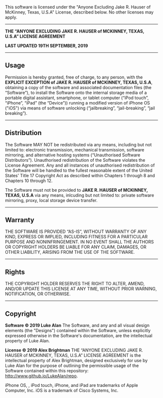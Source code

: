 This software is licensed under the "Anyone Excluding Jake R. Hauser of McKinney, Texas, U.S.A" License, described below. 
No other licenses may apply.

------------------------------------------------------------------------------------------------------------------------------

**THE “ANYONE EXCLUDING JAKE R. HAUSER of MCKINNEY, TEXAS, U.S.A” LICENSE AGREEMENT**

**LAST UPDATED 19TH SEPTEMBER, 2019**



-----
Usage
-----
Permission is hereby granted, free of charge, to any person, with the **EXPLICIT EXCEPTION of JAKE R. HAUSER of MCKINNEY, TEXAS, U.S.A**, obtaining a copy of the software and associated documentation files (the “Software”), to install the Software onto the internal storage media of a portable digital assistant, smartphone, or tablet computer (“iPod touch”, “iPhone”, “iPad” (the “Device”)) running a modified version of iPhone OS ("iOS") via means of software unlocking (“jailbreaking”, “jail-breaking”, “jail breaking”). 

------------
Distribution
------------
The Software MAY NOT be redistributed via any means, including but not limited to: electronic transmission, mechanical transmission, software mirroring, and alternative hosting systems (“Unauthorised Software Distributors”). Unauthorised redistribution of the Software violates the License Agreement. 
Any and all instances of unauthorised redistribution of the Software will be handled to the fullest reasonable extent of the United States' Title 17 Copyright Act as described within Chapters 1 through 8 and Chapters 10 through 12.

The Software must not be provided to **JAKE R. HAUSER of MCKINNEY, TEXAS, U.S.A** via any means, inlcuding but not limited to: private software mirroring, proxy, local storage device transfer. 

--------
Warranty
--------
THE SOFTWARE IS PROVIDED “AS-IS”, WITHOUT WARRANTY OF ANY KIND, EXPRESS OR IMPLIED, INCLUDING FITNESS FOR A PARTICULAR PURPOSE AND NONINFRINGEMENT. IN NO EVENT SHALL THE AUTHORS OR COPYRIGHT HOLDERS BE LIABLE FOR ANY CLAIM, DAMAGES, OR OTHER LIABILITY, ARISING FROM THE USE OF THE SOFTWARE.

------
Rights
------
THE COPYRIGHT HOLDER RESERVES THE RIGHT TO ALTER, AMEND, AND/OR UPDATE THIS LICENSE AT ANY TIME, WITHOUT PRIOR WARNING, NOTIFICATION, OR OTHERWISE.

---------
Copyright
---------
**Software © 2019 Luke Alan**
The Software, and any and all visual design elements (the "Designs") contained within the Software, unless explicitly expressed otherwise in the Software's documentation, are the intellectual property of Luke Alan.

**License © 2019 Alex Brightman**
THE “ANYONE EXCLUDING JAKE R. HAUSER of MCKINNEY, TEXAS, U.S.A” LICENSE AGREEMENT is the intellectual property of Alex Brightman, designed exclusively for use by Luke Alan for the purpose of outlining the permissible usage of the Software contained within this repository: http://www.github.io/LukeAlan/repo.

iPhone OS, , iPod touch, iPhone, and iPad are trademarks of Apple Computer, Inc.
iOS is a trademark of Cisco Systems, Inc.
